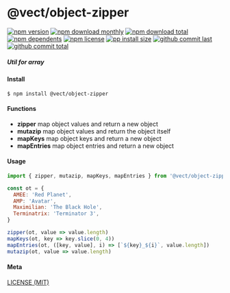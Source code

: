 # @vect/object-zipper

[![npm version][badge-npm-version]][url-npm]
[![npm download monthly][badge-npm-download-monthly]][url-npm]
[![npm download total][badge-npm-download-total]][url-npm]
[![npm dependents][badge-npm-dependents]][url-github]
[![npm license][badge-npm-license]][url-npm]
[![pp install size][badge-pp-install-size]][url-pp]
[![github commit last][badge-github-last-commit]][url-github]
[![github commit total][badge-github-commit-count]][url-github]

[//]: <> (Shields)
[badge-npm-version]: https://flat.badgen.net/npm/cell/@vect/object-zipper
[badge-npm-download-monthly]: https://flat.badgen.net/npm/dm/@vect/object-zipper
[badge-npm-download-total]:https://flat.badgen.net/npm/dt/@vect/object-zipper
[badge-npm-dependents]: https://flat.badgen.net/npm/dependents/@vect/object-zipper
[badge-npm-license]: https://flat.badgen.net/npm/license/@vect/object-zipper
[badge-pp-install-size]: https://flat.badgen.net/packagephobia/install/@vect/object-zipper
[badge-github-last-commit]: https://flat.badgen.net/github/last-commit/hoyeungw/vect
[badge-github-commit-count]: https://flat.badgen.net/github/commits/hoyeungw/vect

[//]: <> (Link)
[url-npm]: https://npmjs.org/package/@vect/object-zipper
[url-pp]: https://packagephobia.now.sh/result?p=@vect/object-zipper
[url-github]: https://github.com/hoyeungw/vect

##### Util for array

#### Install
```console
$ npm install @vect/object-zipper
```

#### Functions

- **zipper** map object values and return a new object
- **mutazip** map object values and return the object itself
- **mapKeys** map object keys and return a new object
- **mapEntries** map object entries and return a new object

#### Usage
```js
import { zipper, mutazip, mapKeys, mapEntries } from '@vect/object-zipper'

const ot = {
  AMEE: 'Red Planet',
  AMP: 'Avatar',
  Maximilian: 'The Black Hole',
  Terminatrix: 'Terminator 3',
}

zipper(ot, value => value.length)
mapKeys(ot, key => key.slice(0, 4))
mapEntries(ot, ([key, value], i) => [`${key}_${i}`, value.length])
mutazip(ot, value => value.length)
```

#### Meta
[LICENSE (MIT)](LICENSE)
